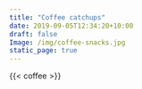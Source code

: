 ```yaml
---
title: "Coffee catchups"
date: 2019-09-05T12:34:20+10:00
draft: false
Image: /img/coffee-snacks.jpg
static_page: true
---
```


{{< coffee >}} 

